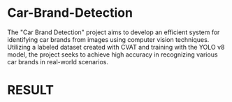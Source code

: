 # Car-Brand-Detection
The "Car Brand Detection" project aims to develop an efficient system for identifying car brands from images using computer vision techniques. Utilizing a labeled dataset created with CVAT and training with the YOLO v8 model, the project seeks to achieve high accuracy in recognizing various car brands in real-world scenarios.
# RESULT
